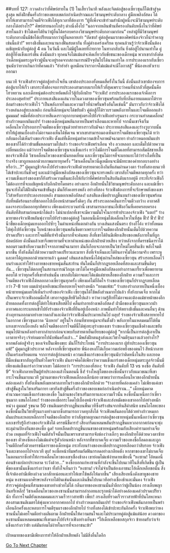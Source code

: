 ##บทที่ 127: กวาดล้างว่าที่ศิษย์สายใน (1)
ในเสี้ยววินาที พลังและจิตต่อสู้ของเซี่ยวซุนก็ได้เข้าสู่จุดสูงสุด
พลังฝึกขั้นครึ่งก้าวของขอบเขตก่อกำเนิดปราณและวิชามนุษย์ระดับกลาง คู่มือเพลิงอัสดง ได้ทำให้เขาสามารถโจมตีจ้าวเฟิงได้ทุกเวลาที่ต้องการ
“ผู้ที่เพิ่งจะเข้าร่วมสำนักผู้หนึ่งจะมีวิชามนุษย์ระดับกลางได้อย่างไร?” ศิษย์สายนอกใกล้ๆ ต่างนิ่งอึ้งไป
“นอกจากหลินฟ่านที่ครองอันดับหนึ่งในว่าที่ศิษย์สายในแล้ว ข้าไม่เคยได้ยินว่าผู้อื่นได้ครอบครองวิชามนุษย์ระดับกลางมาก่อน”
เหล่าผู้ที่มีวิชามนุษย์ระดับกลางนั้นมีข้อได้เปรียบมากกว่าผู้อื่นหลายเท่า
“บัดซบ! คู่ต่อสู้คนแรกของศิษย์น้องจ้าวก็น่ารำคาญเช่นนี้แล้ว!”
หยางชิงชั่นและหนานกงฟั่นสบตากัน ทั้งคู่ต่างเคร่งเครียด
ทุกคนล้วนรู้ว่าจ้าวเฟิงนั้นต้องเผชิญหน้ากับคู่ต่อสู้ 4 คน ในวันนี้ และไม่มีผู้ใดเลยที่ง่ายกาย ในทางกลับกัน ยิ่งต่อสู้ไปนานเท่าใด คู่ต่อสู้ก็ยิ่งแข็งแกร่งขึ้น
ดังนั้นแล้ว ทุกคนจึงไม่แม้แต่จะคิดเกี่ยวกับชัยชนะของเด็กหนุ่ม พวกเขากำลังคิดว่าเด็กหนุ่มตระกูลจ้าวผู้นั้นจะอยู่รอดจากสถานการณ์ปัจจุบันไปได้นานเท่าใด การประลองแรกกับเซี่ยวซุนนับว่ายากเกินกว่าที่คาดแล้ว
“ฮ่าฮ่าฮ่า ดูเหมือนว่าเราอาจไม่แม้แต่จะมีโอกาสสู้”
พี่น้องหงหัวเราะออกมา

บนเวที
จ้าวเฟิงสำรวจคู่ต่อสู้อย่างใจเย็น
เขาต้องประลองทั้งหมดสี่ครั้งในวันนี้ ดังนั้นแล้วเขาต้องจบการต่อสู้แรกให้เร็ว เขากระทั่งต้องจบการประลองสามรอบแรกให้เร็วที่สุดเพราะว่าคนที่น่ากลัวที่สุดนั้นคือโฮวหยวน และเด็กหนุ่มต้องประหยัดพลังไว้สู้กับอีกฝ่าย
“จ้าวเฟิง! การประลองแรกของเจ้าคือการประลองสุดท้าย!”
ประกายแสงสีแดงแล่นวาบในดวงตาของเซี่ยวซุนพร้อมกับที่กลิ่นอายแผดเผาได้รายล้อมร่างของจ้าวเฟิงไว้
“เป็นพลังภายในและความเร็วที่น่าพรั่นพรึงอันใดเช่นนี้”
มันราวกับว่าจ้าวเฟิงได้ร่วงหล่นลงสู่ทะเลเพลิง ก่อนที่เด็กหนุ่มจะได้ขยับตัว คู่ต่อสู้ก็ได้รวบรวมพลังภายในและโจมตีออกแล้ว
ตูมมมม!
หมัดที่ส่องประกายสีแดงราวอุกกาบาตพุ่งตรงไปยังจ้าวเฟิงอย่างรุนแรง
กระบวนท่าลมเคลื่อน! ย่างก้าวหมอกผันแปร!
ร่างของเด็กหนุ่มพลันกลายเป็นพร่าเลือนและหายไป จากนั้นเขาจึงเริ่มเคลื่อนไหวไปรอบการโจมตีของเซี่ยวซุนด้วยท่าทางราวกับมัจฉา
ประกายแสงสีแดงและร่างวูบวาบนั้นทำให้ฝูงชนเบื้องล่างไม่อาจมองเห็นได้ชัดเจน
พวกเขาสามารถมองเห็นการโจมตีของเซี่ยวซุนได้ ทว่ากลับมองไม่เห็นร่างของจ้าวเฟิง ตั้งแต่ที่เด็กหนุ่มทำความเข้าใจภาพมัจฉามายา ย่างก้าวหมอกผันแปรของเขาก็ได้ก้าวข้ามขั้นหลอมรวมไปแล้ว
ร่างของจ้าวเฟิงพร่าเลือน จริง ลวงหลอก และเต็มไปด้วยความเปลี่ยนแปลง
แม้ว่าการโจมตีของเซี่ยวซุนจะแข็งแกร่ง ทว่าไม่มีการโจมตีใดเลยที่สามารถสัมผัสชายเสื้อของจ้าวเฟิงได้ วิชาเคลื่อนไหวของเขานั้นยอดเยี่ยม และเซี่ยวซุนไม่อาจที่จะแยกแยะได้ว่าร่างใดที่เป็นร่างจริง เขาถูกหลอกด้วยภาพมายาทุกครั้ง
“วิชาเคลื่อนไหวนี่ดูเหมือนจะมีนัยยะของค่ายกลบางอย่าง หรือว่า...?”
ผู้คุมกฎชิวจ้องไปยังร่างของจ้าวเฟิงด้วยสายตาตะลึงงันที่แล่นผ่านดวงตา
ร่างทั้งสองบนเวทีได้เข้าปะทะกันชั่วครู่ และแม้ว่าคู่มือเพลิงอัสดงของเซี่ยวซุนจะทรงพลัง เขากลับโจมตีพลาดทุกครั้ง ทว่าความแข็งแกร่งของเขาก็ยังสร้างความตื่นตะลึงให้กับว่าที่ศิษย์สายในสิบอันดับแรกอยู่ดี
กระทั่งจ้าวเฟิงก็ไม่ต้องการที่จะเผชิญหน้ากับอีกฝ่ายโดยตรง อย่างแรก อีกฝ่ายนั้นใช้วิชามนุษย์ระดับกลาง และแม้เซี่ยวซุนจะยังไม่ได้ฝึกมันจนเข้าขั้นสูง มันก็ยังคงทรงพลัง อย่างที่สอง จ้าวเฟิงต้องการที่จะรักษาพลังของเขาไว้สำหรับการประลองรอบหลัง
สามตอกเพลิงอัสดง!
แสงสีแดงซีดปรากฏขึ้นบนร่างของเซี่ยวซุนพร้อมกับที่หมัดร้อนแรงที่ชกออกไปเบื้องหน้าสามครั้งติดๆ กัน สร้างระลอกคลื่นการโจมตีวงกว้าง
อากาศสีแดงจางระเบิดออกทุกทิศทาง
เพียงแค่กระบวนท่านี้ เขาสามารถเอาชนะอี้เฟิงอวิ๋นที่เคยครอบครองอันดับที่สิบสามก่อนหน้าได้แล้ว ไม่น่าแปลกที่เขาจะมีความมั่นใจในการท้าประลองจ้าวเฟิง
“แตก!”
ร่างมายาของจ้าวเฟิงพลันพุ่งวาบไปยังร่างของคู่ต่อสู้ ในตอนนี้เด็กหนุ่มได้เคลื่อนไหวในที่สุด
ฟิ้ว! ฟิ้ว! ฟิ้ว!
นิ้วชี้ของเด็กหนุ่มแทงออกไปซ้ำๆ ในตำแหน่งที่แตกต่างกัน บางเส้นแสงนั้นตรง บ้างก็โค้ง ทว่าทั้งหมดได้พุ่งไปยังเซี่ยวซุน
ใบหน้าของเซี่ยวซุนพลันซีดขาวเพราะการโจมตีของอีกฝ่ายนั้นเต็มไปด้วยความปราดเปรียว และการโจมตีที่แท้จริงนั้นยากที่จะค้นพบ
สิ่งที่เขาได้ยินมีเพียงเสียงของพลังภายในที่ถูกปลดปล่อย ดังนั้นแล้วเขาจึงพยายามที่จะหาตำแหน่งของอีกฝ่ายด้วยเสียง ทว่าหลังจากที่ดรรชนีดาราได้หลอมรวมเข้ากับความเข้าใจจากภาพมัจฉามายา มันก็เกือบจะกลายเป็นวิชาใหม่โดยสิ้นเชิง พลังโจมตีมากขึ้น ทั้งยังเต็มไปด้วยความปราดเปรียวและมายา
สิ่งที่เจ้าเห็นและได้ยินอาจไม่ใช่ความจริง เพราะหูและตาได้ถูกหลอกด้วยมายาแล้ว
ฉูดดด!
เส้นแสงเส้นหนึ่งได้พุ่งผ่านไหล่ของเซี่ยวซุน สร้างรอยเลือดไว้บนร่างและทำให้ร่างกายของชายหนุ่มสั่นสะท้าน
ทันใดนั้นก็ปรากฏรอยเลือดที่สองและสามขึ้นติดๆ กัน...
เซี่ยวซุนได้ตกอยู่ในสถานการณ์วิกฤต เขาได้โคจรคู่มือเพลิงอัสดงอย่างกราดเกรี้ยวเพื่อพยายามตอบโต้ ทว่าทุกครั้งที่เขาทำเช่นนั้น เขากลับไม่อาจแตะได้แม้แต่ชายเสื้อของอีกฝ่าย
ความเร็วและการโจมตีของจ้าวเฟิงได้หลอกลวงเซี่ยวซุนทุกครั้ง
เพียงแค่ไม่กี่อึดใจ ร่างของเซี่ยวซุนก็ปรากฏรอยเลือดกว่า 7-8 รอย ผมเผ้ายุ่งเหยิงขณะที่หอบหายใจอย่างหนัก
“ยอมแพ้ซะ”
ร่างสองร่างกลายเป็นหนึ่งเบื้องหน้าชายหนุ่มเผยให้เห็นร่างจริงของจ้าวเฟิง
เซี่ยวซุนได้ใช้พลังส่วนมากไปแล้ว ทั้งยังบาดเจ็บ หากไม่เป็นเพราะจ้าวเฟิงออมมือให้ เขาอาจสูญเสียชีวิตไปแล้ว ทว่าความรู้สึกที่ไม่อาจแตะต้องแม้ชายผ้าของอีกฝ่ายตลอดทั้งการต่อสู้ได้ทำให้เขาเสียสติไป
คลื่นทำลายล้างเพลิงอัสดง!
ฝ่ามือของเซี่ยวซุนแหวกฝ่าอากาศและกระแทกเข้าไปยังร่างของจ้าวเฟิงที่ยืนอยู่เบื้องหน้า
ภาพนั้นทำให้หยางชิงชั่นและคนอื่นๆ ด้านล่างอุทานออกมาอย่างหวาดกลัวและคิดว่าจ้าวเฟิงนั้นประมาทเกินไป
ผลุบ!
ร่างของจ้าวเฟิงสลายหายไปในอากาศ
เซี่ยวซุนตวาด ‘ฉิบหาย’ อยู่ในใจ ก่อนที่ชายหนุ่มจะทันตั้งตัว พลังภายในแหลมคมก็ได้ทิ่มแทงเขาจากเบื้องหลัง
พลังโจมตีของการโจมตีนี้ได้พุ่งทะลุร่างของเขา
ร่างของเซี่ยวซุนแข็งค้างและขยับหมุนไปด้านหลังอย่างยากลำบากก่อนจะพบกับสายตาเย็นเยียบของคู่ต่อสู้
“หากนี่เป็นการต่อสู้เอาเป็นเอาตายจริงๆ เจ้าย่อมตายไปนับพันครั้งแล้ว...”
มีพลังฝึกตนสูงส่งและวิชาโจมตีรุนแรงแล้วอย่างไร? หากพลังต่อสู้จริงๆ ของเจ้าเป็นเพียงขยะ มันก็ไร้ประโยชน์
“การประลองแรก ผู้ท้าประลองเซี่ยวซุน แพ้!” ผู้คุมกฎชิวประกาศ
หลังจากที่เซี่ยวซุนพ่าย พี่น้องหงก็ได้เก็บความเย่อหยิ่งของตนไว้ สีหน้ากลายเป็นเคร่งเครียดแทน
จากการต่อสู้ก่อนหน้า ความแข็งแกร่งของเซี่ยวซุนนับว่าติดหนึ่งในสิบ และยอดฝีมือเช่นเขากลับถูกปั่นหัวโดยจ้าวเฟิง
มันอาจคิดได้เพียงว่าความแข็งแกร่งของเด็กหนุ่มตระกูลจ้าวนั้นมีเพียงแต่แข็งแกร่งกว่าพวกเขา ไม่ด้อยกว่า
“การประลองที่สอง: จ้าวเฟิง อันดับที่ 13 vs หงซื่อ อันดับที่ 9”
จ้าวเฟิงกลายเป็นผู้ท้าประลองแล้วในตอนนี้
ชิ้ง!
ร่างใหญ่โตของหงซื่อนั้นราวกับแมวขณะที่เขากระโจนขึ้นมาบนเวที
รูม่านตาของจ้าวเฟิงหดเล็กลงเล็กน้อย เขาพบว่าการเคลื่อนไหวของอีกฝ่ายนั้นคล่องแคล่ว ทั้งยังเห็นพลังมหาศาลภายในร่างของอีกฝ่ายอีกด้วย
“ร่างกายที่คล่องแคล่ว ไม่เพียงแค่เขาเข้าสู่ขั้นสูงในวิชาเสริมกายา เขายังเข้าสู่ขั้นครึ่งก้าวของขอบเขตก่อกำเนิดปราณ...”
เด็กหนุ่มคาดคำนวณความแข็งแกร่งของหงซื่อ ในด้านของวิชาเสริมกายาและความเร็วนั้น หงซื่อนั้นเหนือกว่าเซี่ยวซุนมาก
แขนไถโลหะ!
ร่างของหงซื่อกระโดดไปเบื้องหน้าจ้าวเฟิงและส่งหมัดของเขาออกไปอย่างหนักหน่วง
ตูมมม!
รูขนาด 50 เซนติเมตรปรากฏขึ้นบนพื้นเวทีซึ่งสร้างข้นจากหินสีดำสนิท
แขนไถโลหะของหงซื่อนั้นเป็นวิชาที่รุนแรงอย่างมากซึ่งสามารถกวาดทุกสิ่งได้
จ้าวเฟิงพลันตอบโต้ด้วยย่างก้าวหมอกผันแปรและหลบหลีกการโจมตีของอีกฝ่าย ทว่าสัญชาตญาณการต่อสู้ของชายหนุ่มนั้นเหนือกว่าเซี่ยวซุนและเขารับรู้ถึงร่างของจ้าวเฟิงได้
ดรรชนีชี้ดารา!
เสียงกรีดแหลมพลันปรากฏขึ้นแหวกอากาศก่อนจะพุ่งทะลุม่านป้องกันของหงซื่อ
ฉูด!
รอยเลือดปรากฏขึ้นบนขาของชายหนุ่มพร้อมกับเสียงคำรามอย่างเจ็บปวด
เหตุผลที่จ้าวเฟิงโจมตีสำเร็จนั้นเป็นเพราเขาสามารถจับช่องว่างเล็กๆ ของอีกฝ่ายได้ด้วยดวงตาซ้ายของเขา ตัวหงซื่อเองไม่แม้แต่จะรู้ตัวก่อนหน้า
หลังจากที่ขาบาดเจ็บ ความเร็วของหงซื่อก็ลดลงและถูกโจมตีอีกครั้งด้วยดรรชนีดาราของเด็กหนุ่ม กระทั่งบนร่างของหงซื่อปรากฏรอยเลือดกว่าสิบรอย จ้าวเฟิงจึงเตะเขาออกไปจากเวที
ตุบ!
หงซื่อหน้าทิ่มพร้อมกัดฟันกรอดอย่างเกลียดชัง หากขาของเขาไม่บาดเจ็บในตอนแรกซึ่งทำให้การเคลื่อนไหวของเขาเชื่องช้าลง เขาย่อมไม่แพ้ง่ายดายเพียงนี้
“หงซาน! ไอ้หมอนี่ค่อนข้างแปลกประหลาด ระวังด้วย...”
หงซื่อบอกแก่หงซานที่กำลังจะขึ้นไปบนเวทีในสิ่งที่เกิดขึ้น
ผู้เป็นพี่ของเขานั้นแข็งแกร่งกว่าเขา ทั้งยังใจเย็นกว่า
“หงซาน! เจ้าไม่จำเป็นต้องเอาชนะไอ้เด็กเหลือขอนั่น สิ่งที่เจ้าต้องทำมีเพียงถ่วงเวลาสักหน่อยและทำให้เขาใช้พลังให้มากขึ้น” เสียงเสียงหนึ่งดังเขาหูของชายหนุ่ม
หงซานผงกศีรษะหลังจากได้ยินเช่นนั้นและเดินขึ้นไปบนเวทีอย่างเชื่องช้าและมั่นคง
จ้าวเฟิงสำรวจคู่ต่อสู้คนที่สามของเขาอย่างช่วยไม่ได้
กลิ่นอายของหงซานนั้นล้ำลึกกว่าผู้เป็นน้อง
กรงเล็บพญาอินทรีเหล็ก!
วิชาเคลื่อนไหวของหงซานนั้นสามารถล่าถอยและรุกหน้าได้อย่างคล่องแคล่วปราดเปรียวนัก ทั้งการโจมตียังแหลมคมและรวดเร็วราวสายฟ้า
เพี้ยะ!
กรงเล็บที่รวดเร็วราวสายฟ้าที่ป่นโลหะหนาสองสามเซนติเมตรได้พุ่งแหวกอากาศออกไป
ย่างก้าวหมอกผันแปร!
ร่างของจ้าวเฟิงพลันกลายเป็นพร่าเลือนอีกครั้งและหลบการโจมตีรุนแรงของอีกฝ่ายไป
ร่างทั้งสองได้เข้าปะทะกันอีกครั้ง
จ้าวเฟิงพบว่าหงซานนั้นไม่เคยโจมตีอย่างผลีผลาม อีกฝ่ายนั้นให้ความสนใจและไม่ประมาทคู่ต่อสู้แม้แต่น้อย
ดวงตาของหงซานนั้นแหลมคมขณะที่เขามองไปยังจ้าวเฟิงอย่างเย็นชา
“ไอ้เด็กเหลือขอสกุลจ้าว ข้ายอมรับว่าเจ้าแข็งแกร่งกว่าข้า แต่มันย่อมไม่ง่ายในการที่จะเอาชนะข้า”

เป้าหมายของเขามีเพียงการทำให้อีกฝ่ายเสียพลัง ไม่มีสิ่งอื่นใดอีก


[Go To Next Chapter]( ./128.md)